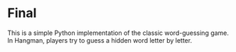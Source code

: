 # Final
This is a simple Python implementation of the classic word-guessing game. In Hangman, players try to guess a hidden word letter by letter.
